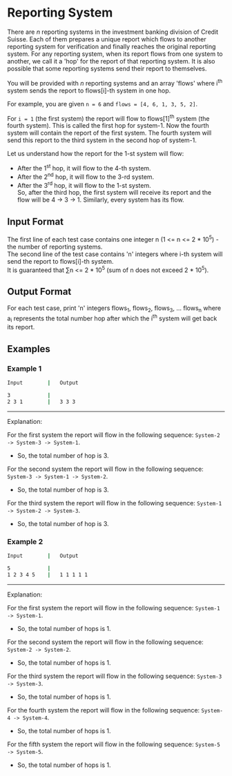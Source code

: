 # Reporting System

There are *n* reporting systems in the investment banking division of Credit Suisse. Each of them prepares a unique report which flows to another reporting system for verification and finally reaches the original reporting system. For any reporting system, when its report flows from one system to another, we call it a 'hop' for the report of that reporting system. It is also possible that some reporting systems send their report to themselves.

You will be provided with *n* reporting systems and an array 'flows' where i<sup>th</sup> system sends the report to flows[i]-th system in one hop.

For example, you are given `n = 6` and `flows = [4, 6, 1, 3, 5, 2]`.

For `i = 1` (the first system) the report will flow to flows[1]<sup>th</sup> system (the fourth system). This is called the first hop for system-1. Now the fourth system will contain the report of the first system. The fourth system will send this report to the third system in the second hop of system-1.

Let us understand how the report for the 1-st system will flow:

- After the 1<sup>st</sup> hop, it will flow to the 4-th system.
- After the 2<sup>nd</sup> hop, it will flow to the 3-rd system.
- After the 3<sup>rd</sup> hop, it will flow to the 1-st system.<br>
So, after the third hop, the first system will receive its report and the flow will be 4 -> 3 -> 1. Similarly, every system has its flow.

## Input Format

The first line of each test case contains one integer n (1 <= n <= 2 * 10<sup>5</sup>) - the number of reporting systems.<br>
The second line of the test case contains 'n' integers where i-th system will send the report to flows[i]-th system.<br>
It is guaranteed that ∑n <= 2 * 10<sup>5</sup> (sum of n does not exceed 2 * 10<sup>5</sup>).

## Output Format

For each test case, print 'n' integers flows<sub>1</sub>, flows<sub>2</sub>, flows<sub>3</sub>, … flows<sub>n</sub> where a<sub>i</sub> represents the total number hop after which the i<sup>th</sup> system will get back its report.

## Examples

### Example 1

```bash
Input        |   Output
```

```bash
3            |
2 3 1        |   3 3 3
```

<hr/>
Explanation:

For the first system the report will flow in the following sequence: `System-2 -> System-3 -> System-1`.

- So, the total number of hop is 3.

For the second system the report will flow in the following sequence: `System-3 -> System-1 -> System-2`.

- So, the total number of hop is 3.

For the third system the report will flow in the following sequence: `System-1 -> System-2 -> System-3`.

- So, the total number of hop is 3.

### Example 2

```bash
Input        |   Output
```

```bash
5            |
1 2 3 4 5    |   1 1 1 1 1
```

<hr/>
Explanation:

For the first system the report will flow in the following sequence: `System-1 -> System-1`.

- So, the total number of hops is 1.

For the second system the report will flow in the following sequence: `System-2 -> System-2`.

- So, the total number of hops is 1.

For the third system the report will flow in the following sequence: `System-3 -> System-3`.

- So, the total number of hops is 1.

For the fourth system the report will flow in the following sequence: `System-4 -> System-4`.

- So, the total number of hops is 1.

For the fifth system the report will flow in the following sequence: `System-5 -> System-5`.

- So, the total number of hops is 1.
